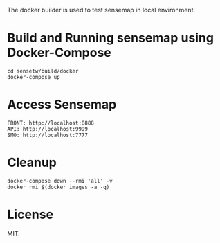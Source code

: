 The docker builder is used to test sensemap in local environment.

# Build and Running sensemap using Docker-Compose
```
cd sensetw/build/docker
docker-compose up
```

# Access Sensemap
```
FRONT: http://localhost:8888
API: http://localhost:9999
SMO: http://localhost:7777
```
# Cleanup
```
docker-compose down --rmi 'all' -v
docker rmi $(docker images -a -q)
```

# License
MIT.
